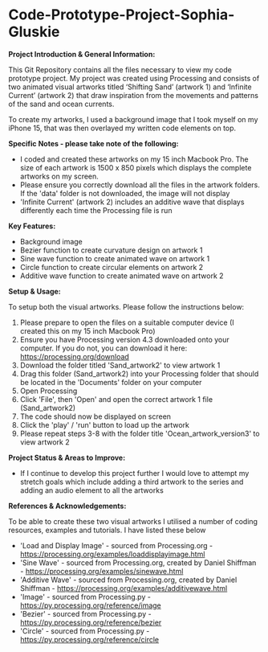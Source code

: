 # Code-Prototype-Project-Sophia-Gluskie

**Project Introduction & General Information:**

This Git Repository contains all the files necessary to view my code prototype project. My project was created using Processing and consists of two animated visual artworks titled ‘Shifting Sand’ (artwork 1) and ‘Infinite Current’ (artwork 2) that draw inspiration from the movements and patterns of the sand and ocean currents. 

To create my artworks, I used a background image that I took myself on my iPhone 15, that was then overlayed my written code elements on top.

**Specific Notes - please take note of the following:**
- I coded and created these artworks on my 15 inch Macbook Pro. The size of each artwork is 1500 x 850 pixels which displays the complete artworks on my screen.
- Please ensure you correctly download all the files in the artwork folders. If the 'data' folder is not downloaded, the image will not display
- 'Infinite Current' (artwork 2) includes an additive wave that displays differently each time the Processing file is run

**Key Features:**
- Background image
- Bezier function to create curvature design on artwork 1
- Sine wave function to create animated wave on artwork 1
- Circle function to create circular elements on artwork 2
- Additive wave function to create animated wave on artwork 2

**Setup & Usage:**

To setup both the visual artworks. Please follow the instructions below:
1. Please prepare to open the files on a suitable computer device (I created this on my 15 inch Macbook Pro)
2. Ensure you have Processing version 4.3 downloaded onto your computer. If you do not, you can download it here: https://processing.org/download
3. Download the folder titled 'Sand_artwork2' to view artwork 1
4. Drag this folder (Sand_artwork2) into your Processing folder that should be located in the 'Documents' folder on your computer
5. Open Processing
6. Click 'File', then 'Open' and open the correct artwork 1 file (Sand_artwork2)
7. The code should now be displayed on screen
8. Click the 'play' / 'run' button to load up the artwork
9. Please repeat steps 3-8 with the folder title 'Ocean_artwork_version3' to view artwork 2

**Project Status & Areas to Improve:**
- If I continue to develop this project further I would love to attempt my stretch goals which include adding a third artwork to the series and adding an audio element to all the artworks

**References & Acknowledgements:**

To be able to create these two visual artworks I utilised a number of coding resources, examples and tutorials. I have listed these below
- 'Load and Display Image' - sourced from Processing.org - https://processing.org/examples/loaddisplayimage.html
- 'Sine Wave' - sourced from Processing.org, created by Daniel Shiffman - https://processing.org/examples/sinewave.html
- 'Additive Wave' - sourced from Processing.org, created by Daniel Shiffman - https://processing.org/examples/additivewave.html
- 'Image' - sourced from Processing.py - https://py.processing.org/reference/image
- 'Bezier' - sourced from Processing.py - https://py.processing.org/reference/bezier
- 'Circle' - sourced from Processing.py - https://py.processing.org/reference/circle
